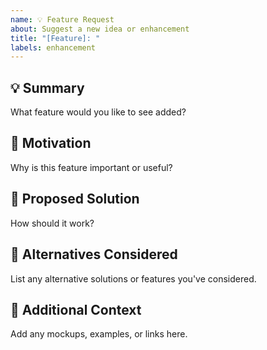 ```yaml
---
name: 💡 Feature Request
about: Suggest a new idea or enhancement
title: "[Feature]: "
labels: enhancement
---
```


## 💡 Summary
What feature would you like to see added?

## 🧠 Motivation
Why is this feature important or useful?

## 🧩 Proposed Solution
How should it work?

## 🔁 Alternatives Considered
List any alternative solutions or features you've considered.

## 📎 Additional Context
Add any mockups, examples, or links here.
